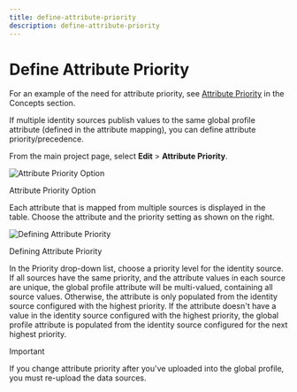 ```yaml
---
title: define-attribute-priority
description: define-attribute-priority
---
```

         
# Define Attribute Priority

For an example of the need for attribute priority, see [Attribute Priority](#_VUID) in the Concepts section.

If multiple identity sources publish values to the same global profile attribute (defined in the attribute mapping), you can define attribute priority/precedence.

From the main project page, select **Edit** > **Attribute Priority**.

![Attribute Priority Option](./media/image40.png)

Attribute Priority Option

Each attribute that is mapped from multiple sources is displayed in the table. Choose the attribute and the priority setting as shown on the right.

![Defining Attribute Priority](./media/image41.png)

Defining Attribute Priority

In the Priority drop-down list, choose a priority level for the identity source. If all sources have the same priority, and the attribute values in each source are unique, the global profile attribute will be multi-valued, containing all source values. Otherwise, the attribute is only populated from the identity source configured with the highest priority. If the attribute doesn't have a value in the identity source configured with the highest priority, the global profile attribute is populated from the identity source configured for the next highest priority.

>[!important]
>If you change attribute priority after you've uploaded into the global profile, you must re-upload the data sources.
